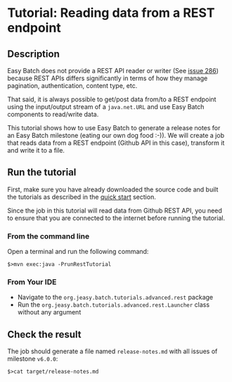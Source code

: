 # Tutorial: Reading data from a REST endpoint

## Description

Easy Batch does not provide a REST API reader or writer (See [issue 286](https://github.com/j-easy/easy-batch/issues/286))
because REST APIs differs significantly in terms of how they manage pagination, authentication, content type, etc.

That said, it is always possible to get/post data from/to a REST endpoint using the input/output stream of a `java.net.URL`
and use Easy Batch components to read/write data.

This tutorial shows how to use Easy Batch to generate a release notes for an Easy Batch milestone (eating our own dog food :-)).
We will create a job that reads data from a REST endpoint (Github API in this case), transform it and write it to a file.

## Run the tutorial

First, make sure you have already downloaded the source code and built the tutorials
as described in the [quick start](https://github.com/j-easy/easy-batch/tree/master/easy-batch-tutorials#quick-start) section.

Since the job in this tutorial will read data from Github REST API, you need to ensure 
that you are connected to the internet before running the tutorial.

### From the command line

Open a terminal and run the following command:

```
$>mvn exec:java -PrunRestTutorial
```

### From Your IDE

* Navigate to the `org.jeasy.batch.tutorials.advanced.rest` package
* Run the `org.jeasy.batch.tutorials.advanced.rest.Launcher` class without any argument

## Check the result

The job should generate a file named `release-notes.md` with all issues of milestone `v6.0.0`:

```
$>cat target/release-notes.md
```
